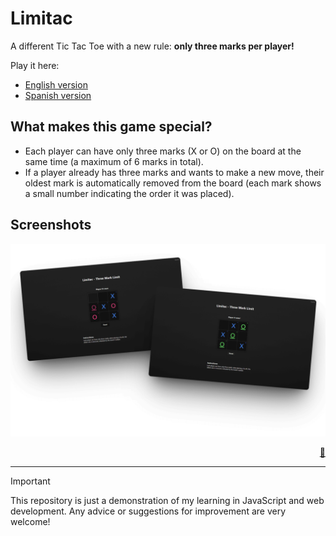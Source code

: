 # Limitac
A different Tic Tac Toe with a new rule: **only three marks per player!**

Play it here:
- [English version](https://kalefxd.github.io/Limitac/)
- [Spanish version](https://kalefxd.github.io/Limitac/es/)  


## What makes this game special?

- Each player can have only three marks (X or O) on the board at the same time (a maximum of 6 marks in total).
- If a player already has three marks and wants to make a new move, their oldest mark is automatically removed from the board (each mark shows a small number indicating the order it was placed).


## Screenshots

![Preview](assets/image-preview-2.png)

<p align="right"><a href="#top">🔼</a></p>

---

> [!IMPORTANT]  
> This repository is just a demonstration of my learning in JavaScript and web development. Any advice or suggestions for improvement are very welcome!